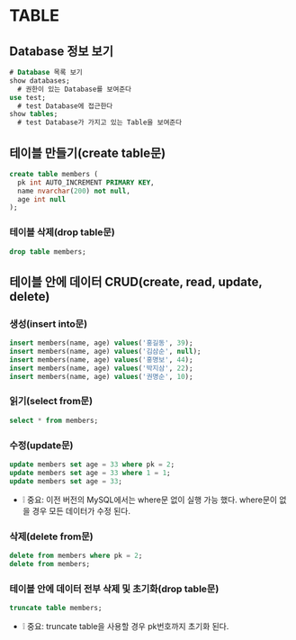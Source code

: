 # TABLE

## Database 정보 보기
```sql
# Database 목록 보기
show databases;
  # 권한이 있는 Database를 보여준다
use test;
  # test Database에 접근한다
show tables;
  # test Database가 가지고 있는 Table을 보여준다
```

## 테이블 만들기(create table문)
```sql
create table members (
  pk int AUTO_INCREMENT PRIMARY KEY,
  name nvarchar(200) not null,
  age int null
);
```

### 테이블 삭제(drop table문)
```sql
drop table members;
```

## 테이블 안에 데이터 CRUD(create, read, update, delete)
### 생성(insert into문)
```sql
insert members(name, age) values('홍길동', 39);
insert members(name, age) values('김삼순', null);
insert members(name, age) values('홍명보', 44);
insert members(name, age) values('박지삼', 22);
insert members(name, age) values('권명순', 10);
```

### 읽기(select from문)
```sql
select * from members;
```

### 수정(update문)
```sql
update members set age = 33 where pk = 2;
update members set age = 33 where 1 = 1;
update members set age = 33;
```
* ❕ 중요: 이전 버전의 MySQL에서는 where문 없이 실행 가능 했다. where문이 없을 경우 모든 데이터가 수정 된다.

### 삭제(delete from문)
```sql
delete from members where pk = 2;
delete from members;
```

### 테이블 안에 데이터 전부 삭제 및 초기화(drop table문)
```sql
truncate table members;
```
* ❕ 중요: truncate table을 사용할 경우 pk번호까지 초기화 된다.
